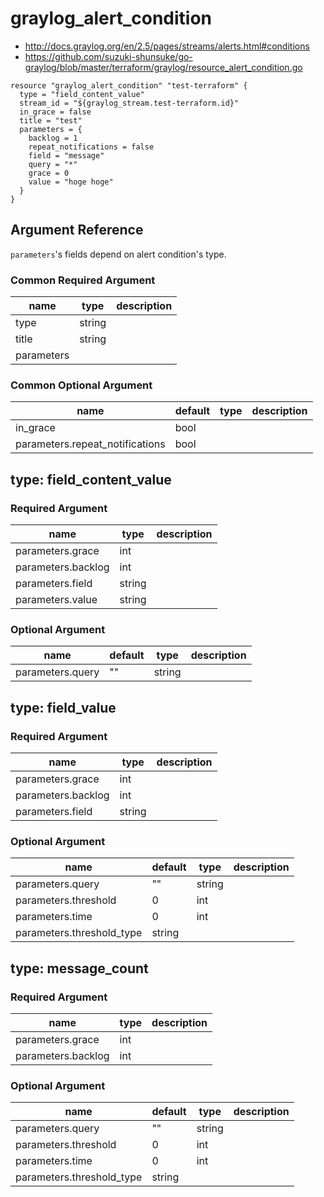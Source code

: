 # graylog_alert_condition

* http://docs.graylog.org/en/2.5/pages/streams/alerts.html#conditions
* https://github.com/suzuki-shunsuke/go-graylog/blob/master/terraform/graylog/resource_alert_condition.go

```
resource "graylog_alert_condition" "test-terraform" {
  type = "field_content_value"
  stream_id = "${graylog_stream.test-terraform.id}"
  in_grace = false
  title = "test"
  parameters = {
    backlog = 1
    repeat_notifications = false
    field = "message"
    query = "*"
    grace = 0
    value = "hoge hoge"
  }
}
```

## Argument Reference

`parameters`'s fields depend on alert condition's type.

### Common Required Argument

name | type | description
--- | --- | ---
type | string |
title | string |
parameters | |

### Common Optional Argument

name | default | type | description
--- | --- | --- | ---
in_grace | bool |
parameters.repeat_notifications | bool |

## type: field_content_value 

### Required Argument

name | type | description
--- | --- | ---
parameters.grace | int |
parameters.backlog | int |
parameters.field | string |
parameters.value | string |

### Optional Argument

name | default | type | description
--- | --- | --- | ---
parameters.query | "" | string |

## type: field_value 

### Required Argument

name | type | description
--- | --- | ---
parameters.grace | int |
parameters.backlog | int |
parameters.field | string |

### Optional Argument

name | default | type | description
--- | --- | --- | ---
parameters.query | "" | string |
parameters.threshold | 0 | int |
parameters.time | 0 | int |
parameters.threshold_type | string |

## type: message_count 

### Required Argument

name | type | description
--- | --- | ---
parameters.grace | int |
parameters.backlog | int |

### Optional Argument

name | default | type | description
--- | --- | --- | ---
parameters.query | "" | string |
parameters.threshold | 0 | int |
parameters.time | 0 | int |
parameters.threshold_type | string |
